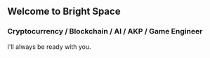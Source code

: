 ## Welcome to Bright Space

### Cryptocurrency / Blockchain / AI / AKP / Game Engineer

I'll always be ready with you.

